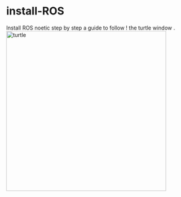 # install-ROS
Install ROS noetic step by step a guide to follow ! 
the turtle window .
<img width="425" alt="turtle" src="https://github.com/user-attachments/assets/67de84a5-7249-41f2-991b-a63123673479">

